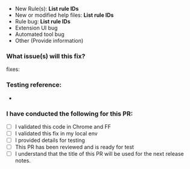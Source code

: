 <!-- The title of this PR will be used for release notes, please provide a relevant title. 
The following formats should be use for the release notes and PRs.

**Rule/Engine updates:**
newrule(`ruleid`): Title of PR
fixrule(`ruleid`): Title of PR
feature(engine): Title of PR
fix(engine): Title of PR
chore(`ruleid`|engine): Title of PR


<!-- Specify what this PR is doing. Remove all that do not apply -->
* New Rule(s): **List rule IDs**
* New or modified help files: **List rule IDs**
* Rule bug: **List rule IDs**
* Extension UI bug
* Automated tool bug
* Other (Provide information)

### What issue(s) will this fix? 
fixes: 

### Testing reference: 
- <!-- Provide testing file(s) or/and code sandbox link(s). Also, provide details on the expected behavior -->


### I have conducted the following for this PR: 
- [ ] I validated this code in Chrome and FF 
- [ ] I validated this fix in my local env
- [ ] I provided details for testing
- [ ] This PR has been reviewed and is ready for test  
- [ ] I understand that the title of this PR will be used for the next release notes.
